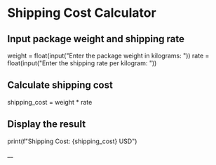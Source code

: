 # Shipping Cost Calculator

## Input package weight and shipping rate
weight = float(input("Enter the package weight in kilograms: "))
rate = float(input("Enter the shipping rate per kilogram: "))

## Calculate shipping cost
shipping_cost = weight * rate

## Display the result
print(f"Shipping Cost: {shipping_cost} USD")


__